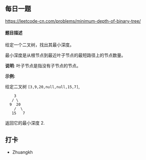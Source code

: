 ## 每日一题
https://leetcode-cn.com/problems/minimum-depth-of-binary-tree/

#### 题目描述

给定一个二叉树，找出其最小深度。

最小深度是从根节点到最近叶子节点的最短路径上的节点数量。

**说明**: 叶子节点是指没有子节点的节点。

**示例:**

给定二叉树 ```[3,9,20,null,null,15,7]```,

```
    3
   / \
  9  20
    /  \
   15   7
```

返回它的最小深度  2.

## 打卡

- Zhuangkh